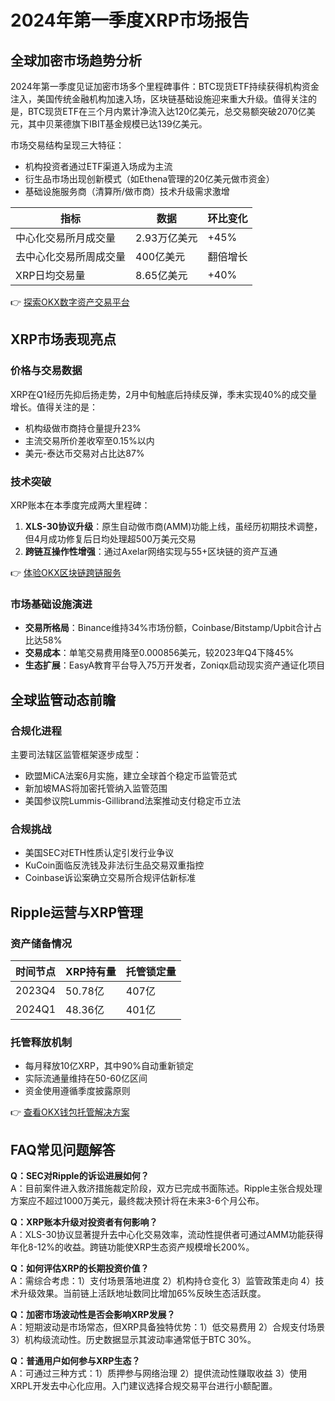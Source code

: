 # 2024年第一季度XRP市场报告

## 全球加密市场趋势分析

2024年第一季度见证加密市场多个里程碑事件：BTC现货ETF持续获得机构资金注入，美国传统金融机构加速入场，区块链基础设施迎来重大升级。值得关注的是，BTC现货ETF在三个月内累计净流入达120亿美元，总交易额突破2070亿美元，其中贝莱德旗下IBIT基金规模已达139亿美元。

市场交易结构呈现三大特征：
- 机构投资者通过ETF渠道入场成为主流
- 衍生品市场出现创新模式（如Ethena管理的20亿美元做市资金）
- 基础设施服务商（清算所/做市商）技术升级需求激增

| 指标 | 数据 | 环比变化 |
|------|------|----------|
| 中心化交易所月成交量 | 2.93万亿美元 | +45% |
| 去中心化交易所周成交量 | 400亿美元 | 翻倍增长 |
| XRP日均交易量 | 8.65亿美元 | +40% |

👉 [探索OKX数字资产交易平台](https://bit.ly/okx_welcome)

## XRP市场表现亮点

### 价格与交易数据
XRP在Q1经历先抑后扬走势，2月中旬触底后持续反弹，季末实现40%的成交量增长。值得关注的是：
- 机构级做市商持仓量提升23%
- 主流交易所价差收窄至0.15%以内
- 美元-泰达币交易对占比达87%

### 技术突破
XRP账本在本季度完成两大里程碑：
1. **XLS-30协议升级**：原生自动做市商(AMM)功能上线，虽经历初期技术调整，但4月成功修复后日均处理超500万美元交易
2. **跨链互操作性增强**：通过Axelar网络实现与55+区块链的资产互通

👉 [体验OKX区块链跨链服务](https://bit.ly/okx_welcome)

### 市场基础设施演进
- **交易所格局**：Binance维持34%市场份额，Coinbase/Bitstamp/Upbit合计占比达58%
- **交易成本**：单笔交易费用降至0.000856美元，较2023年Q4下降45%
- **生态扩展**：EasyA教育平台导入75万开发者，Zoniqx启动现实资产通证化项目

## 全球监管动态前瞻

### 合规化进程
主要司法辖区监管框架逐步成型：
- 欧盟MiCA法案6月实施，建立全球首个稳定币监管范式
- 新加坡MAS将加密托管纳入监管范围
- 美国参议院Lummis-Gillibrand法案推动支付稳定币立法

### 合规挑战
- 美国SEC对ETH性质认定引发行业争议
- KuCoin面临反洗钱及非法衍生品交易双重指控
- Coinbase诉讼案确立交易所合规评估新标准

## Ripple运营与XRP管理

### 资产储备情况
| 时间节点 | XRP持有量 | 托管锁定量 |
|----------|-----------|------------|
| 2023Q4 | 50.78亿 | 407亿 |
| 2024Q1 | 48.36亿 | 401亿 |

### 托管释放机制
- 每月释放10亿XRP，其中90%自动重新锁定
- 实际流通量维持在50-60亿区间
- 资金使用遵循季度披露原则

👉 [查看OKX钱包托管解决方案](https://bit.ly/okx_welcome)

## FAQ常见问题解答

**Q：SEC对Ripple的诉讼进展如何？**  
A：目前案件进入救济措施裁定阶段，双方已完成书面陈述。Ripple主张合规处理方案应不超过1000万美元，最终裁决预计将在未来3-6个月公布。

**Q：XRP账本升级对投资者有何影响？**  
A：XLS-30协议显著提升去中心化交易效率，流动性提供者可通过AMM功能获得年化8-12%的收益。跨链功能使XRP生态资产规模增长200%。

**Q：如何评估XRP的长期投资价值？**  
A：需综合考虑：1）支付场景落地进度 2）机构持仓变化 3）监管政策走向 4）技术升级效果。当前链上活跃地址数同比增加65%反映生态活跃度。

**Q：加密市场波动性是否会影响XRP发展？**  
A：短期波动是市场常态，但XRP具备独特优势：1）低交易费用 2）合规支付场景 3）机构级流动性。历史数据显示其波动率通常低于BTC 30%。

**Q：普通用户如何参与XRP生态？**  
A：可通过三种方式：1）质押参与网络治理 2）提供流动性赚取收益 3）使用XRPL开发去中心化应用。入门建议选择合规交易平台进行小额配置。